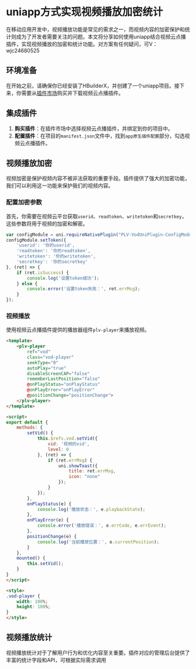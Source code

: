 # uniapp方式实现视频播放加密统计

在移动应用开发中，视频播放功能是常见的需求之一，而视频内容的加密保护和统计则成为了开发者需要关注的问题。本文将分享如何使用uniapp结合视频云点播插件，实现视频播放的加密和统计功能。对方案有任何疑问，可V：wjc24680525

## 环境准备

在开始之前，请确保你已经安装了HBuilderX，并创建了一个uniapp项目。接下来，你需要从[插件市场](https://ext.dcloud.net.cn/plugin?id=2802)购买并下载视频云点播插件。

## 集成插件

1. **购买插件**：在插件市场中选择视频云点播插件，并绑定到你的项目中。
2. **配置插件**：在项目的`manifest.json`文件中，找到`app原生插件配置`部分，勾选视频云点播插件。

## 视频播放加密

视频加密是保护视频内容不被非法获取的重要手段。插件提供了强大的加密功能，我们可以利用这一功能来保护我们的视频内容。

### 配置加密参数

首先，你需要在视频云平台获取`userid`、`readtoken`、`writetoken`和`secretkey`，这些参数将用于视频的加密和解密。

```javascript
var configModule = uni.requireNativePlugin("PLV-VodUniPlugin-ConfigModule");
configModule.setToken({
    'userid': '你的userid',
    'readtoken': '你的readtoken',
    'writetoken': '你的writetoken',
    'secretkey': '你的secretkey'
}, (ret) => {
    if (ret.isSuccess) {
        console.log('设置token成功');
    } else {
        console.error('设置token失败：', ret.errMsg);
    }
});
```

### 视频播放

使用视频云点播插件提供的播放器组件`plv-player`来播放视频。

```html
<template>
    <plv-player
        ref="vod"
        class="vod-player"
        seekType="0"
        autoPlay="true"
        disableScreenCAP="false"
        rememberLastPosition="false"
        @onPlayStatus="onPlayStatus"
        @onPlayError="onPlayError"
        @positionChange="positionChange">
    </plv-player>
</template>

<script>
export default {
    methods: {
        setVid() {
            this.$refs.vod.setVid({
                vid: '视频的vid',
                level: 0
            }, (ret) => {
                if (ret.errMsg) {
                    uni.showToast({
                        title: ret.errMsg,
                        icon: "none"
                    });
                }
            });
        },
        onPlayStatus(e) {
            console.log('播放状态：', e.playbackState);
        },
        onPlayError(e) {
            console.error('播放错误：', e.errCode, e.errEvent);
        },
        positionChange(e) {
            console.log('当前播放位置：', e.currentPosition);
        }
    },
    mounted() {
        this.setVid();
    }
}
</script>

<style>
.vod-player {
    width: 100%;
    height: 100%;
}
</style>
```

## 视频播放统计

视频播放统计对于了解用户行为和优化内容至关重要。插件对应的管理后台提供了丰富的统计字段和API，可根据实际需求调用
